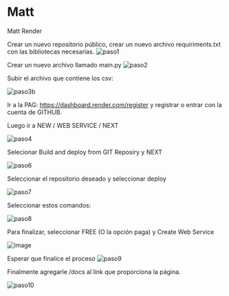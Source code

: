# Matt
Matt Render

Crear un nuevo repositorio público, crear un nuevo archivo requiriments.txt con las bibliotecas necesarias.
![paso1](https://github.com/FedeGG09/Matt/assets/124220922/08bf38f0-6dcd-424f-93cc-9d645016debc)

Crear un nuevo archivo llamado main.py
![paso2](https://github.com/FedeGG09/Matt/assets/124220922/0f2397fe-ad96-4181-b3ff-f966118bb047)

Subir el archivo que contiene los csv:

![paso3b](https://github.com/FedeGG09/Matt/assets/124220922/4595aef3-d5e5-4ce3-9486-362b0dd5787b)


Ir a la PAG: https://dashboard.render.com/register y registrar o entrar con la cuenta de GITHUB.

Luego ir a NEW / WEB SERVICE / NEXT

![paso4](https://github.com/FedeGG09/Matt/assets/124220922/56ae42f1-efc2-44fc-99fa-d7574f16b648)

Selecionar Build and deploy from GIT Reposiry y NEXT

![paso6](https://github.com/FedeGG09/Matt/assets/124220922/1406e0fc-89dd-42a6-9721-53fb960cb6a9)

Seleccionar el repositorio deseado y seleccionar deploy

![paso7](https://github.com/FedeGG09/Matt/assets/124220922/9cf8b18b-f277-4e5b-a3cf-67ff934766bb)

Seleccionar estos comandos:

![paso8](https://github.com/FedeGG09/Matt/assets/124220922/62f2b6e9-4191-404f-8786-a833a2c97309)

Para finalizar, seleccionar FREE (O la opción paga) y Create Web Service

![image](https://github.com/FedeGG09/Matt/assets/124220922/c4f138f4-4012-4c53-8bc1-35cf05eaa66c)


Esperar que finalice el proceso 
![paso9](https://github.com/FedeGG09/Matt/assets/124220922/49a003c6-5d71-4c3d-92cb-8e9d4f2b6100)

Finalmente agregarle /docs al link que proporciona la página.


![paso10](https://github.com/FedeGG09/Matt/assets/124220922/f89bb758-31c9-4fe0-b8f5-c13532e6c1a2)







